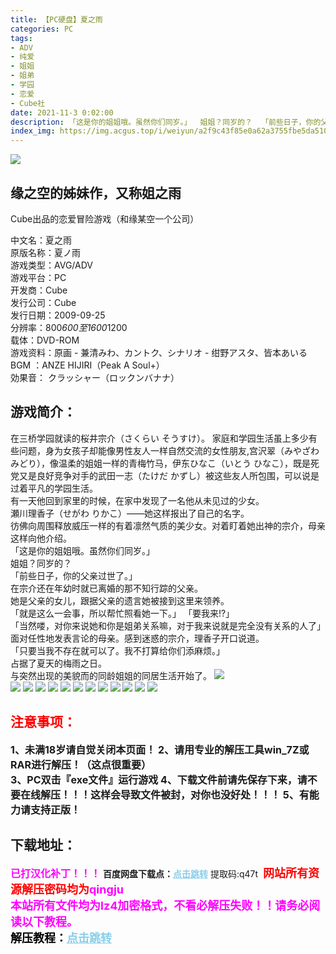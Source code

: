 ```yaml
---
title: 【PC硬盘】夏之雨
categories: PC
tags:
- ADV
- 纯爱
- 姐姐
- 姐弟
- 学园
- 恋爱
- Cube社
date: 2021-11-3 0:02:00
description: 「这是你的姐姐哦。虽然你们同岁。」  姐姐？同岁的？  「前些日子，你的父亲过世了。」  在宗介还在年幼时就已离婚的那不知行踪的父亲。  
index_img: https://img.acgus.top/i/weiyun/a2f9c43f85e0a62a3755fbe5da51036624a3e117423ebe07214963beed9395068a413096ef9a982aeb820e45745a3b2e.webp
--- 
```

![](https://img.acgus.top/i/weiyun/a2f9c43f85e0a62a3755fbe5da51036624a3e117423ebe07214963beed9395068a413096ef9a982aeb820e45745a3b2e.webp)
## **缘之空的姊妹作，又称姐之雨**
Cube出品的恋爱冒险游戏（和缘某空一个公司）

中文名：夏之雨    
原版名称：夏ノ雨  
游戏类型：AVG/ADV  
游戏平台：PC  
开发商：Cube  
发行公司：Cube  
发行日期：2009-09-25  
分辨率：800*600至1600*1200  
载体：DVD-ROM  
游戏资料：原画 - 兼清みわ、カントク、シナリオ - 绀野アスタ、皆本あいる  
BGM ：ANZE HIJIRI（Peak A Soul+）  
効果音： クラッシャー（ロックンバナナ）  

## 游戏简介：
在三桥学园就读的桜井宗介（さくらい そうすけ）。 
家庭和学园生活虽上多少有些问题，身为女孩子却能像男性友人一样自然交流的女性朋友,宫沢翠（みやざわ みどり），像温柔的姐姐一样的青梅竹马，伊东ひなこ（いとう ひなこ），既是死党又是良好竞争对手的武田一志（たけだ かずし）被这些友人所包围，可以说是过着平凡的学园生活。  
有一天他回到家里的时候，在家中发现了一名他从未见过的少女。  
瀬川理香子（せがわ りかこ）——她这样报出了自己的名字。  
彷佛向周围释放威压一样的有着凛然气质的美少女。对着盯着她出神的宗介，母亲这样向他介绍。  
「这是你的姐姐哦。虽然你们同岁。」  
姐姐？同岁的？  
「前些日子，你的父亲过世了。」  
在宗介还在年幼时就已离婚的那不知行踪的父亲。  
她是父亲的女儿，跟据父亲的遗言她被接到这里来领养。  
「就是这么一会事，所以帮忙照看她一下。」 「要我来!?」  
「当然喽，对你来说她和你是姐弟关系嘛，对于我来说就是完全没有关系的人了」  
面对任性地发表言论的母亲。感到迷惑的宗介，理香子开口说道。  
「只要当我不存在就可以了。我不打算给你们添麻烦。」  
占据了夏天的梅雨之日。  
与突然出现的美貌而的同龄姐姐的同居生活开始了。 
![](https://img.acgus.top/i/weiyun/b24cb48329b0fc86c93cb89d4625d6a59e0946cfc23e8b52688d597aa61f87223fef7cadfb5a26e1ab7fc84862d23856.webp)  
![](https://img.acgus.top/i/weiyun/1ed988b1962271231c62a468f2cfd931c361dc96ffee45731819c4f0038de6b9a80d8eba05f4dc11687c37698f978890.webp)
![](https://img.acgus.top/i/weiyun/5bfce7cb52a38a73b1a2f93725cc4ce6d11924ce012df23af1fd5c621c70b82f0f6bfa25d2006082beea8fcfdab650f4.webp)
![](https://img.acgus.top/i/weiyun/e6447db7a96a73b67ac84ed9efae8e2f4b625653ba1019e02dfd1b73b6cd879484a185cacd0609033b9bc3ab8fb5c72d.webp)
![](https://img.acgus.top/i/weiyun/e1c7fc1588e209075b071602d6525b90246af8632745a4cf4b85eef73985c336beae740d1087b36fad543752363b6d08.webp)
![](https://img.acgus.top/i/weiyun/dba9ba3247bbaec1cccafddeeb0753e91803a1f9cacbd64129fdd0fc11bde097d53bd6b5d27d1bde1004e5186155428e.webp)
![](https://img.acgus.top/i/weiyun/9550548b22e85046d544eb8e390dcf97bdc17b02fbdad3fe8bc142653d11d2f2b9dcfa4ec9b013799f9a7b6de809ed11.webp)
![](https://img.acgus.top/i/weiyun/443984ab1076749b3d8f3771fed5c9915dd589a3f092687306a71c0b0f0e54e2ee7fe77f8dc76cf199e49cbf60c0545b.webp)
![](https://img.acgus.top/i/weiyun/894f62181aac80ea2da5cb62e0a4d73772d8e42e6b004282d033a6e8f2b92e4a71e608bfd4ebdf3732fc0b923d9dc4d4.webp)
![](https://img.acgus.top/i/weiyun/fea966a70014d43a4a1d1366fbd869138784637205461f6b0013b8ac45c634b8d2de60bd1c35d545a399eaffccadd2cf.webp)
![](https://img.acgus.top/i/weiyun/08f84f255d2ce142257b46b23d02b1091e47f0d20c519b7c6e5980b9b51a3f2ae8b3ad7097f4840e11b493d084404cb3.webp)
![](https://img.acgus.top/i/weiyun/aecf0dfe39e1974e9085712a91f93b43caf57d2b6936a177d4479237f96e0b97c61a1941119900b6a178aa01fe17e25c.webp)
![](https://img.acgus.top/i/weiyun/3cb966e77b49e133cbd77a3d164802e40ff33d5800900429cc3b738144470dab4d18175d99fbd537c41bb4be2e9b9d00.webp)





## <font color=#FF0000 >注意事项：</font>
<font size=3><b>1、未满18岁请自觉关闭本页面！
2、请用专业的解压工具win_7Z或RAR进行解压！（这点很重要）  
3、PC双击『exe文件』运行游戏
4、下载文件前请先保存下来，请不要在线解压！！！这样会导致文件被封，对你也没好处！！！
5、有能力请支持正版！</b></font>

## 下载地址：
<font color=#FF00FF size=3>**已打汉化补丁！！！**</font>
<b>百度网盘下载点：</b><a href="https://pan.baidu.com/s/1dh63asES7-t27HHbSezXhg?pwd=q47t" style="color: #87CEEB;"><b>点击跳转</b></a> 提取码:q47t
<a style="padding: 0" href="https://post.qingju.org/AD/"><img style="max-width:100%" src="https://img.acgus.top/i/2024/07/478f689b8021d8d499ab43d21acf137a.gif" alt=""></a>
<b><font color=#FF0000 size=4>网站所有资源解压密码均为</b></font><b><font color=#FF00FF size=4>qingju</font><font color=#FF0000 ></font></b><br><b><font color=#FF00FF size=4>本站所有文件均为lz4加密格式，不看必解压失败！！请务必阅读以下教程。</b></font><br><b><font color=#000 size=4>解压教程：</b><a href="https://post.qingju.org/tutorial/000/" style="color: #87CEEB;"><b>点击跳转</b></a>